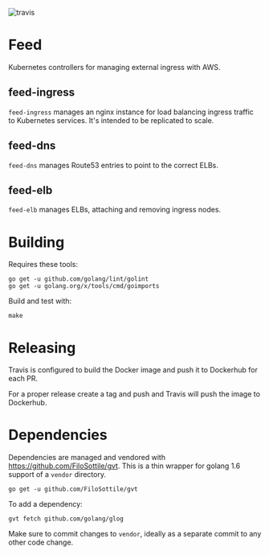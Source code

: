 ![travis](https://travis-ci.org/sky-uk/feed.svg?branch=master)

# Feed

Kubernetes controllers for managing external ingress with AWS.

## feed-ingress

`feed-ingress` manages an nginx instance for load balancing ingress traffic to Kubernetes services.
It's intended to be replicated to scale.

## feed-dns

`feed-dns` manages Route53 entries to point to the correct ELBs.

## feed-elb

`feed-elb` manages ELBs, attaching and removing ingress nodes.

# Building

Requires these tools:

    go get -u github.com/golang/lint/golint
    go get -u golang.org/x/tools/cmd/goimports
    
Build and test with:

    make
    
# Releasing

Travis is configured to build the Docker image and push it to Dockerhub for each PR.

For a proper release create a tag and push and Travis will push the image to Dockerhub.

# Dependencies

Dependencies are managed and vendored with https://github.com/FiloSottile/gvt. This is a thin wrapper
for golang 1.6 support of a `vendor` directory.

    go get -u github.com/FiloSottile/gvt

To add a dependency:

    gvt fetch github.com/golang/glog

Make sure to commit changes to `vendor`, ideally as a separate commit to any other code change.

